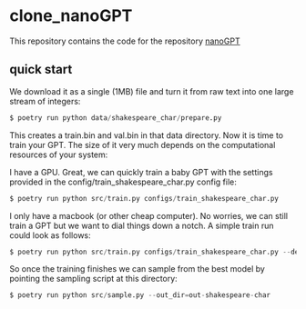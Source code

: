 # clone_nanoGPT

This repository contains the code for the repository [nanoGPT](https://github.com/karpathy/nanoGPT)

## quick start

We download it as a single (1MB) file and turn it from raw text into one large stream of integers:

```python
$ poetry run python data/shakespeare_char/prepare.py
```

This creates a train.bin and val.bin in that data directory. Now it is time to train your GPT. The size of it very much depends on the computational resources of your system:

I have a GPU. Great, we can quickly train a baby GPT with the settings provided in the config/train_shakespeare_char.py config file:

```python
$ poetry run python src/train.py configs/train_shakespeare_char.py
```

I only have a macbook (or other cheap computer). No worries, we can still train a GPT but we want to dial things down a notch. A simple train run could look as follows:

```python
$ poetry run python src/train.py configs/train_shakespeare_char.py --device=cpu --compile=False --eval_iters=20 --log_interval=1 --block_size=64 --batch_size=12 --n_layer=4 --n_head=4 --n_embd=128 --max_iters=2000 --lr_decay_iters=2000 --dropout=0.0
```

So once the training finishes we can sample from the best model by pointing the sampling script at this directory:

```python
$ poetry run python src/sample.py --out_dir=out-shakespeare-char
```
